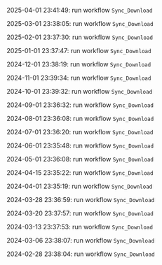 2025-04-01 23:41:49: run workflow `Sync_Download` 

2025-03-01 23:38:05: run workflow `Sync_Download` 

2025-02-01 23:37:30: run workflow `Sync_Download` 

2025-01-01 23:37:47: run workflow `Sync_Download` 

2024-12-01 23:38:19: run workflow `Sync_Download` 

2024-11-01 23:39:34: run workflow `Sync_Download` 

2024-10-01 23:39:32: run workflow `Sync_Download` 

2024-09-01 23:36:32: run workflow `Sync_Download` 

2024-08-01 23:36:08: run workflow `Sync_Download` 

2024-07-01 23:36:20: run workflow `Sync_Download` 

2024-06-01 23:35:48: run workflow `Sync_Download` 

2024-05-01 23:36:08: run workflow `Sync_Download` 

2024-04-15 23:35:22: run workflow `Sync_Download` 

2024-04-01 23:35:19: run workflow `Sync_Download` 

2024-03-28 23:36:59: run workflow `Sync_Download` 

2024-03-20 23:37:57: run workflow `Sync_Download` 

2024-03-13 23:37:53: run workflow `Sync_Download` 

2024-03-06 23:38:07: run workflow `Sync_Download` 

2024-02-28 23:38:04: run workflow `Sync_Download` 


